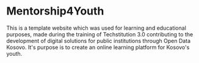 # Mentorship4Youth
This is a template website which was used for learning and educational purposes, made during the training of Techstitution 3.0 
contributing to the development of digital solutions for public institutions through Open Data Kosovo.
It's purpose is to create an online learning platform for Kosovo's youth.


